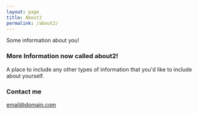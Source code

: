 ```yaml
---
layout: page
title: About2
permalink: /about2/
---
```


Some information about you!

### More Information now called about2!

A place to include any other types of information that you'd like to include about yourself.

### Contact me

[email@domain.com](mailto:email@domain.com)
